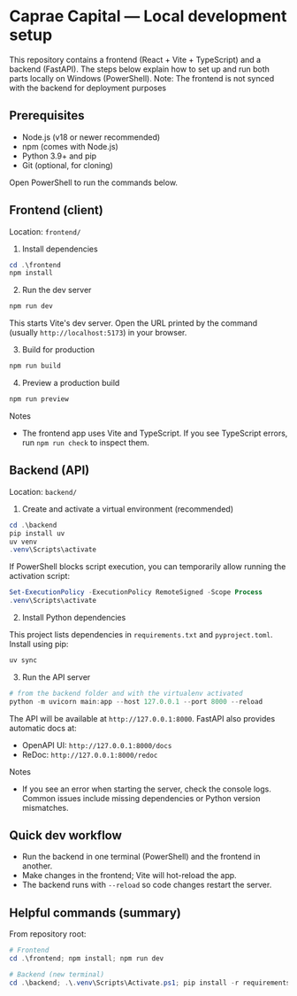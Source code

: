 # Caprae Capital — Local development setup

This repository contains a frontend (React + Vite + TypeScript) and a backend (FastAPI). The steps below explain how to set up and run both parts locally on Windows (PowerShell).
Note: The frontend is not synced with the backend for deployment purposes

## Prerequisites

- Node.js (v18 or newer recommended)
- npm (comes with Node.js)
- Python 3.9+ and pip
- Git (optional, for cloning)

Open PowerShell to run the commands below.

## Frontend (client)

Location: `frontend/`

1. Install dependencies

```powershell
cd .\frontend
npm install
```

2. Run the dev server

```powershell
npm run dev
```

This starts Vite's dev server. Open the URL printed by the command (usually `http://localhost:5173`) in your browser.

3. Build for production

```powershell
npm run build
```

4. Preview a production build

```powershell
npm run preview
```

Notes
- The frontend app uses Vite and TypeScript. If you see TypeScript errors, run `npm run check` to inspect them.

## Backend (API)

Location: `backend/`

1. Create and activate a virtual environment (recommended)

```powershell
cd .\backend
pip install uv
uv venv
.venv\Scripts\activate
```

If PowerShell blocks script execution, you can temporarily allow running the activation script:

```powershell
Set-ExecutionPolicy -ExecutionPolicy RemoteSigned -Scope Process
.venv\Scripts\activate
```

2. Install Python dependencies

This project lists dependencies in `requirements.txt` and `pyproject.toml`. Install using pip:

```powershell
uv sync
```

3. Run the API server

```powershell
# from the backend folder and with the virtualenv activated
python -m uvicorn main:app --host 127.0.0.1 --port 8000 --reload
```

The API will be available at `http://127.0.0.1:8000`. FastAPI also provides automatic docs at:

- OpenAPI UI: `http://127.0.0.1:8000/docs`
- ReDoc: `http://127.0.0.1:8000/redoc`

Notes
- If you see an error when starting the server, check the console logs. Common issues include missing dependencies or Python version mismatches.

## Quick dev workflow

- Run the backend in one terminal (PowerShell) and the frontend in another.
- Make changes in the frontend; Vite will hot-reload the app.
- The backend runs with `--reload` so code changes restart the server.

## Helpful commands (summary)

From repository root:

```powershell
# Frontend
cd .\frontend; npm install; npm run dev

# Backend (new terminal)
cd .\backend; .\.venv\Scripts\Activate.ps1; pip install -r requirements.txt; python -m uvicorn main:app --host 127.0.0.1 --port 8000 --reload
```
